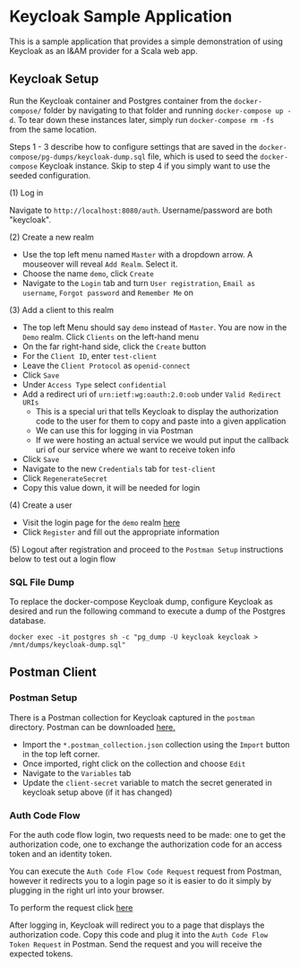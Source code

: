 # Keycloak Sample Application

This is a sample application that provides a simple demonstration of using Keycloak as an I&AM provider for a Scala web app.

## Keycloak Setup
 
Run the Keycloak container and Postgres container from the `docker-compose/` folder by navigating to that folder and running `docker-compose up -d`. To tear down these instances later, simply run `docker-compose rm -fs` from the same location.

Steps 1 - 3 describe how to configure settings that are saved in the `docker-compose/pg-dumps/keycloak-dump.sql` file, which is used to seed the `docker-compose` Keycloak instance. Skip to step 4 if you simply want to use the seeded configuration.

(1) Log in

Navigate to `http://localhost:8080/auth`.  Username/password are both "keycloak". 

(2) Create a new realm

- Use the top left menu named `Master` with a dropdown arrow.  A mouseover will reveal `Add Realm`.  Select it.
- Choose the name `demo`, click `Create`
- Navigate to the `Login` tab and turn `User registration`, `Email as username`, `Forgot password` and `Remember Me` on

(3) Add a client to this realm

- The top left Menu should say `demo` instead of `Master`. You are now in the `Demo` realm.  Click `Clients` on the left-hand menu
- On the far right-hand side, click the `Create` button
- For the `Client ID`, enter `test-client`
- Leave the `Client Protocol` as `openid-connect`
- Click `Save`
- Under `Access Type` select `confidential`
- Add a redirect uri of `urn:ietf:wg:oauth:2.0:oob` under `Valid Redirect URIs`
  - This is a special uri that tells Keycloak to display the authorization code to the user for them to copy and paste into a given application
  - We can use this for logging in via Postman
  - If we were hosting an actual service we would put input the callback uri of our service where we want to receive token info
- Click `Save`
- Navigate to the new `Credentials` tab for `test-client`
- Click `RegenerateSecret`
- Copy this value down, it will be needed for login
  
(4) Create a user

- Visit the login page for the `demo` realm [here](http://localhost:8080/auth/realms/customer-0/account/)
- Click `Register` and fill out the appropriate information

(5) Logout after registration and proceed to the `Postman Setup` instructions below to test out a login flow

### SQL File Dump

To replace the docker-compose Keycloak dump, configure Keycloak as desired and run the following command to execute a dump of the Postgres database.

`docker exec -it postgres sh -c "pg_dump -U keycloak keycloak > /mnt/dumps/keycloak-dump.sql"`

## Postman Client

### Postman Setup

There is a Postman collection for Keycloak captured in the `postman` directory. Postman can be downloaded [here.](https://www.getpostman.com/)

- Import the `*.postman_collection.json` collection using the `Import` button in the top left corner.
- Once imported, right click on the collection and choose `Edit`
- Navigate to the `Variables` tab
- Update the `client-secret` variable to match the secret generated in keycloak setup above (if it has changed)

### Auth Code Flow

For the auth code flow login, two requests need to be made: one to get the authorization code, one to exchange the authorization code for an access token and an identity token.

You can execute the `Auth Code Flow Code Request` request from Postman, however it redirects you to a login page so it is easier to do it simply by plugging in the right url into your browser.

To perform the request click [here](http://localhost:8080/auth/realms/demo/protocol/openid-connect/auth?response_type=code&client_id=test-client&redirect_uri=urn:ietf:wg:oauth:2.0:oob)

After logging in, Keycloak will redirect you to a page that displays the authorization code. Copy this code and plug it into the `Auth Code Flow Token Request` in Postman. Send the request and you will receive the expected tokens.
